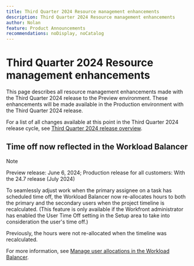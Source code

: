 ```yaml
---
title: Third Quarter 2024 Resource management enhancements
description: Third Quarter 2024 Resource management enhancements
author: Nolan
feature: Product Announcements
recommendations: noDisplay, noCatalog
---
```

# Third Quarter 2024 Resource management enhancements

This page describes all resource management enhancements made with the Third Quarter 2024 release to the Preview environment. These enhancements will be made available in the Production environment with the Third Quarter 2024 release.

For a list of all changes available at this point in the Third Quarter 2024 release cycle, see [Third Quarter 2024 release overview](/help/quicksilver/product-announcements/product-releases/24-q3-release-activity/24-q3-release-overview.md).

## Time off now reflected in the Workload Balancer

>[!NOTE]
>
>Preview release: June 6, 2024; Production release for all customers: With the 24.7 release (July 2024)

To seamlessly adjust work when the primary assignee on a task has scheduled time off, the Workload Balancer now re-allocates hours to both the primary and the secondary users when the project timeline is recalculated. (This feature is only available if the Workfront administrator has enabled the User Time Off setting in the Setup area to take into consideration the user's time off.)

Previously, the hours were not re-allocated when the timeline was recalculated.

For more information, see [Manage user allocations in the Workload Balancer](/help/quicksilver/resource-mgmt/workload-balancer/manage-user-allocations-workload-balancer.md).
